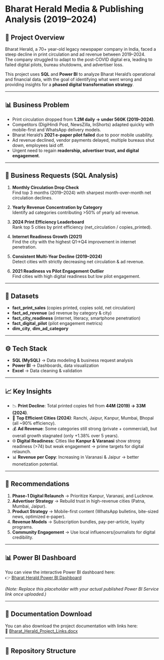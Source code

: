 # Bharat Herald Media & Publishing Analysis (2019–2024)

## 📖 Project Overview
Bharat Herald, a 70+ year-old legacy newspaper company in India, faced a steep decline in print circulation and ad revenue between 2019–2024.  
The company struggled to adapt to the post-COVID digital era, leading to failed digital pilots, bureau shutdowns, and advertiser loss.  

This project uses **SQL** and **Power BI** to analyze Bharat Herald’s operational and financial data, with the goal of identifying what went wrong and providing insights for a **phased digital transformation strategy**.

---

## 📊 Business Problem
- Print circulation dropped from **1.2M daily → under 560K (2019–2024)**.
- Competitors (DigiHindi Post, NewsZilla, InShorts) adapted quickly with mobile-first and WhatsApp delivery models.
- Bharat Herald’s **2021 e-paper pilot failed** due to poor mobile usability.
- Ad revenue declined, vendor payments delayed, multiple bureaus shut down, employees laid off.
- Urgent need to regain **readership, advertiser trust, and digital engagement**.

---

## 📌 Business Requests (SQL Analysis)
1. **Monthly Circulation Drop Check**  
   Find top 3 months (2019–2024) with sharpest month-over-month net circulation declines.  

2. **Yearly Revenue Concentration by Category**  
   Identify ad categories contributing >50% of yearly ad revenue.  

3. **2024 Print Efficiency Leaderboard**  
   Rank top 5 cities by print efficiency (net_circulation / copies_printed).  

4. **Internet Readiness Growth (2021)**  
   Find the city with the highest Q1→Q4 improvement in internet penetration.  

5. **Consistent Multi-Year Decline (2019–2024)**  
   Detect cities with strictly decreasing net circulation & ad revenue.  

6. **2021 Readiness vs Pilot Engagement Outlier**  
   Find cities with high digital readiness but low pilot engagement.  

---

## 📂 Datasets
- **fact_print_sales** (copies printed, copies sold, net circulation)  
- **fact_ad_revenue** (ad revenue by category & city)  
- **fact_city_readiness** (internet, literacy, smartphone penetration)  
- **fact_digital_pilot** (pilot engagement metrics)  
- **dim_city**, **dim_ad_category**  

---

## ⚙️ Tech Stack
- **SQL (MySQL)** → Data modeling & business request analysis  
- **Power BI** → Dashboards, data visualization  
- **Excel** → Data cleaning & validation  

---

## 📈 Key Insights
- 📉 **Print Decline**: Total printed copies fell from **44M (2019) → 33M (2024)**.  
- 📰 **Top Efficient Cities (2024)**: Ranchi, Jaipur, Kanpur, Mumbai, Bhopal (all ~90% efficiency).  
- 💰 **Ad Revenue**: Some categories still strong (private + commercial), but overall growth stagnated (only +1.38% over 5 years).  
- 🌐 **Digital Readiness**: Cities like **Kanpur & Varanasi** show strong readiness (>74) but weak engagement → prime targets for digital relaunch.  
- 📊 **Revenue per Copy**: Increasing in Varanasi & Jaipur → better monetization potential.  

---

## 🚀 Recommendations
1. **Phase-1 Digital Relaunch** → Prioritize Kanpur, Varanasi, and Lucknow.  
2. **Advertiser Strategy** → Rebuild trust in high-revenue cities (Patna, Mumbai, Jaipur).  
3. **Product Strategy** → Mobile-first content (WhatsApp bulletins, bite-sized news, optimized e-paper).  
4. **Revenue Models** → Subscription bundles, pay-per-article, loyalty programs.  
5. **Community Engagement** → Use local influencers/journalists for digital credibility.  

---

## 📊 Power BI Dashboard
You can view the interactive Power BI dashboard here:  
👉 [Bharat Herald Power BI Dashboard](https://app.powerbi.com/your-dashboard-link-here)  

*(Note: Replace this placeholder with your actual published Power BI Service link once uploaded.)*

---

## 📑 Documentation Download
You can also download the project documentation with links here:  
📂 [Bharat_Herald_Project_Links.docx](./reports/Bharat_Herald_Project_Links.docx)  

---

## 📁 Repository Structure
